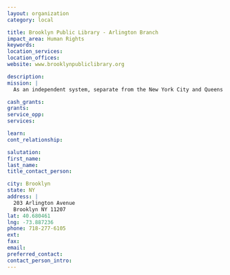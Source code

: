 ```yaml
---
layout: organization
category: local

title: Brooklyn Public Library - Arlington Branch
impact_area: Human Rights
keywords: 
location_services: 
location_offices: 
website: www.brooklynpubliclibrary.org

description: 
mission: |
  As an independent system, separate from the New York City and Queens libraries, Brooklyn Public Library serves the borough's 2.5 million residents, offering thousands of public programs, millions of books and use of more than 850 free Internet-accessible computers.

cash_grants: 
grants: 
service_opp: 
services: 

learn: 
cont_relationship: 

salutation: 
first_name: 
last_name: 
title_contact_person: 

city: Brooklyn
state: NY
address: |
  203 Arlington Avenue     
  Brooklyn NY 11207
lat: 40.680461
lng: -73.887236
phone: 718-277-6105
ext: 
fax: 
email: 
preferred_contact: 
contact_person_intro: 
---
```

